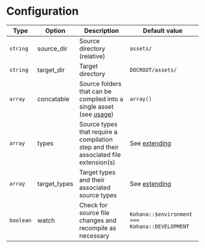 # Configuration

Type      | Option           | Description                | Default value
----------|------------------|----------------------------| -------------------------
`string`  | source\_dir      | Source directory (relative)| `assets/`
`string`  | target\_dir      | Target directory           | `DOCROOT/assets/`
`array`   | concatable       | Source folders that can be compiled into a single asset (see [usage](usage)) | `array()`
`array`   | types            | Source types that require a compilation step and their associated file extension(s) | See [extending](extending)
`array`   | target\_types    | Target types and their associated source types | See [extending](extending)
`boolean` | watch            | Check for source file changes and recompile as necessary | `Kohana::$environment === Kohana::DEVELOPMENT`

